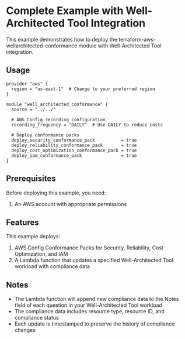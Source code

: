 # Complete Example with Well-Architected Tool Integration

This example demonstrates how to deploy the terraform-aws-wellarchitected-conformance module with Well-Architected Tool integration.

## Usage

```hcl
provider "aws" {
  region = "us-east-1"  # Change to your preferred region
}

module "well_architected_conformance" {
  source = "../../"

  # AWS Config recording configuration
  recording_frequency = "DAILY"  # Use DAILY to reduce costs

  # Deploy conformance packs
  deploy_security_conformance_pack          = true
  deploy_reliability_conformance_pack       = true
  deploy_cost_optimization_conformance_pack = true
  deploy_iam_conformance_pack               = true
}
```

## Prerequisites

Before deploying this example, you need:

1. An AWS account with appropriate permissions

## Features

This example deploys:

1. AWS Config Conformance Packs for Security, Reliability, Cost Optimization, and IAM
2. A Lambda function that updates a specified Well-Architected Tool workload with compliance data

## Notes

- The Lambda function will append new compliance data to the Notes field of each question in your Well-Architected Tool workload
- The compliance data includes resource type, resource ID, and compliance status
- Each update is timestamped to preserve the history of compliance changes
